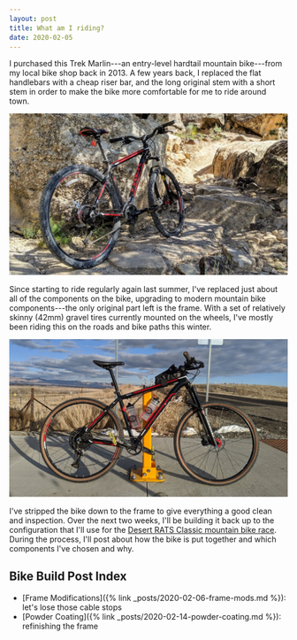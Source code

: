 ```yaml
---
layout: post
title: What am I riding?
date: 2020-02-05
---
```


I purchased this Trek Marlin---an entry-level hardtail mountain bike---from my local bike shop back in 2013. A few years back, I replaced the flat handlebars with a cheap riser bar, and the long original stem with a short stem in order to make the bike more comfortable for me to ride around town.

![Ian's bike, summer 2019](/assets/img/iansride-1.jpg "Ian's bike, summer 2019")

Since starting to ride regularly again last summer, I've replaced just about all of the components on the bike, upgrading to modern mountain bike components---the only original part left is the frame. With a set of relatively skinny (42mm) gravel tires currently mounted on the wheels, I've mostly been riding this on the roads and bike paths this winter.

![Ian's bike, January 2020](/assets/img/iansride-2.jpg "Ian's bike, January 2020")

I've stripped the bike down to the frame to give everything a good clean and inspection. Over the next two weeks, I'll be building it back up to the configuration that I'll use for the [Desert RATS Classic mountain bike race](https://geminiadventures.com/desert-rats-mtb/). During the process, I'll post about how the bike is put together and which components I've chosen and why.

## Bike Build Post Index

* [Frame Modifications]({% link _posts/2020-02-06-frame-mods.md %}): let's lose those cable stops
* [Powder Coating]({% link _posts/2020-02-14-powder-coating.md %}): refinishing the frame